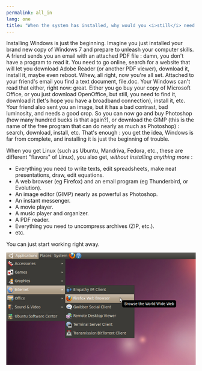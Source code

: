 ```yaml
---
permalink: all_in
lang: one
title: "When the system has installed, why would you <i>still</i> need to install stuff?"
---
```


Installing Windows is just the beginning. Imagine you just installed 
your brand new copy of Windows 7 and prepare to unleash your computer 
skills. A friend sends you an email with an attached PDF file : damn, 
you don't have a program to read it. You need to go online, search for a 
website that will let you download Adobe Reader (or another PDF viewer), 
download it, install it, maybe even reboot. Whew, all right, now you're 
all set. Attached to your friend's email you find a text document, 
file.doc. Your Windows can't read that either, right now: great. Either 
you go buy your copy of Microsoft Office, or you just download 
OpenOffice, but still, you need to find it, download it (let's hope you 
have a broadband connection), install it, etc. Your friend also sent you 
an image, but it has a bad contrast, bad luminosity, and needs a good 
crop. So you can now go and buy Photoshop (how many hundred bucks is 
that again?), or download the GIMP (this is the name of the free 
program that can do nearly as much as Photoshop) : search, download, 
install, etc. That's enough : you get the idea, Windows is far from 
complete, and installing it is just the beginning of trouble.

When you get Linux (such as Ubuntu, Mandriva, Fedora, etc., these are 
different "flavors" of Linux), you also get, <i>without installing 
anything more</i> :

<ul>

<li>Everything you need to write texts, edit spreadsheets, make neat presentations, draw, edit equations.</li>

<li>A web browser (eg Firefox) and an email program (eg Thunderbird, or Evolution).</li>
<li>An image editor (GIMP) nearly as powerful as Photoshop.</li>
<li>An instant messenger.</li>
<li>A movie player.</li>
<li>A music player and organizer.</li>
<li>A PDF reader.</li>
<li>Everything you need to uncompress archives (ZIP, etc.).</li>
<li>etc.</li>
</ul>

You can just start working right away.

<img src="/img/app_menu.png" />




